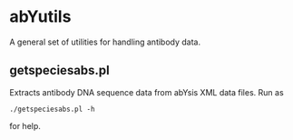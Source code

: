 # abYutils

A general set of utilities for handling antibody data.

## getspeciesabs.pl

Extracts antibody DNA sequence data from abYsis XML data files. Run as

    ./getspeciesabs.pl -h

for help.

